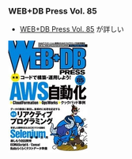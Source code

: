 ### WEB+DB Press Vol. 85

* [WEB+DB Press Vol. 85](http://gihyo.jp/magazine/wdpress/archive/2015/vol85) が詳しい

![Web+DB Press Vol. 85](resources/webdbpress-85.jpg)
